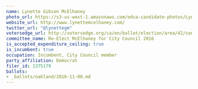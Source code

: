 ```yaml
---
name: Lynette Gibson McElhaney
photo_url: https://s3-us-west-1.amazonaws.com/odca-candidate-photos/Lynette-Gibson-McElhaney.png
website_url: http://www.lynettemcelhaney.com/
twitter_url: "@lynettegm"
votersedge_url: http://votersedge.org/ca/en/ballot/election/area/42/contests/contest/13236/candidate/130757?&county=Alameda%20County&election_authority_id=1
committee_name: Re-Elect McElhaney for City Council 2016
is_accepted_expenditure_ceiling: true
is_incumbent: true
occupation: Incumbent, City Council member
party_affiliation: Democrat
filer_id: 1375179
ballots:
- _ballots/oakland/2016-11-08.md
---
```

